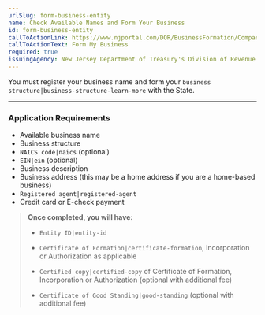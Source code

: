 ```yaml
---
urlSlug: form-business-entity
name: Check Available Names and Form Your Business
id: form-business-entity
callToActionLink: https://www.njportal.com/DOR/BusinessFormation/CompanyInformation/BusinessName
callToActionText: Form My Business
required: true
issuingAgency: New Jersey Department of Treasury's Division of Revenue and Enterprise Services
---
```


You must register your business name and form your `business structure|business-structure-learn-more` with the State.

---

### Application Requirements

- Available business name
- Business structure
- `NAICS code|naics` (optional)
- `EIN|ein` (optional)
- Business description
- Business address (this may be a home address if you are a home-based business)
- `Registered agent|registered-agent`
- Credit card or E-check payment

> **Once completed, you will have:**
>
> - `Entity ID|entity-id`
> - `Certificate of Formation|certificate-formation`, Incorporation or Authorization as applicable
>
> - `Certified copy|certified-copy` of Certificate of Formation, Incorporation or Authorization (optional with additional fee)
> - `Certificate of Good Standing|good-standing` (optional with additional fee)
